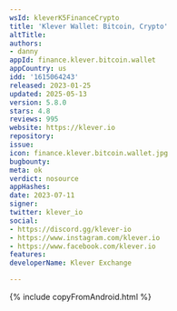 ```yaml
---
wsId: kleverK5FinanceCrypto
title: 'Klever Wallet: Bitcoin, Crypto'
altTitle: 
authors:
- danny
appId: finance.klever.bitcoin.wallet
appCountry: us
idd: '1615064243'
released: 2023-01-25
updated: 2025-05-13
version: 5.8.0
stars: 4.8
reviews: 995
website: https://klever.io
repository: 
issue: 
icon: finance.klever.bitcoin.wallet.jpg
bugbounty: 
meta: ok
verdict: nosource
appHashes: 
date: 2023-07-11
signer: 
twitter: klever_io
social:
- https://discord.gg/klever-io
- https://www.instagram.com/klever.io
- https://www.facebook.com/klever.io
features: 
developerName: Klever Exchange

---
```


{% include copyFromAndroid.html %}
